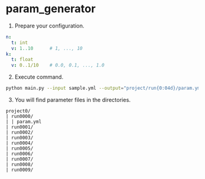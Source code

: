 param\_generator
================

1. Prepare your configuration.
```yaml
n:
  t: int
  v: 1..10      # 1, ..., 10
k:
  t: float
  v: 0..1/10    # 0.0, 0.1, ..., 1.0
```

2. Execute command.
```bash
python main.py --input sample.yml --output="project/run{0:04d}/param.yml"
```

3. You will find parameter files in the directories.
```
project0/
| run0000/
| | param.yml
| run0001/
| run0002/
| run0003/
| run0004/
| run0005/
| run0006/
| run0007/
| run0008/
| run0009/
```
